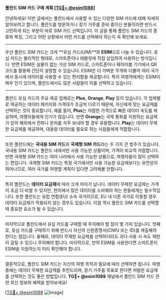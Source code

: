 **폴란드 SIM 카드 구매 계획 [[TG💪+ @esim1088](https://t.me/s/esim1088)]**

안녕하세요! 이번 글에서는 폴란드에서 사용할 수 있는 다양한 SIM 카드에 대해 자세히 알아보려고 합니다. 폴란드를 방문하거나 장기 거주를 준비 중이신 분들이라면 반드시 고민하게 되는 부분이 바로 SIM 카드 선택입니다. 이 글을 통해 폴란드 SIM 카드의 종류와 특징, 그리고 어떤 상황에서 어떤 카드를 선택해야 하는지 꼭 확인해 보세요.

---

우선 폴란드 SIM 카드는 크게 **유심 카드(UIM)**와 **ESIM**으로 나눌 수 있습니다. 유심 카드는 물리적인 형태로, 스마트폰이나 태블릿에 직접 삽입하여 사용하는 방식입니다. 반면 ESIM은 실물이 없는 가상 SIM 카드로, 스마트폰이나 웨어러블 기기에서 QR 코드를 활용해 간단히 설정할 수 있습니다. ESIM은 더 가벼운 무게와 더불어 여러 국가에서 동시에 데이터를 사용할 수 있는 편리함을 제공합니다. 특히 여행객에게는 ESIM이 매우 인기 있으며, 폴란드에서도 많은 사람들이 이를 선택하고 있습니다.

---

폴란드 유심 카드의 주요 제공 업체로는 **Plus**, **Orange**, **Play** 등이 있습니다. 각 업체별로 제공하는 데이터 패키지와 가격대가 조금씩 다르기 때문에, 자신에게 맞는 요금제를 선택하는 것이 중요합니다. 예를 들어, **Plus**는 저렴한 가격으로 빠른 데이터 속도를 제공하며, 여행자들에게 인기가 많습니다. 반면 **Orange**는 국제 통화를 지원하는 요금제가 있어 해외에서 전화나 문자를 자주 보내야 할 경우 유용합니다. **Play**는 데이터 무제한 요금제를 제공하며, 대용량 데이터를 필요로 하는 사람들에게 적합합니다.

---

또한 폴란드에는 **국내용 SIM 카드**와 **국제형 SIM 카드**라는 두 가지 큰 범주가 있습니다. 국내용 SIM 카드는 폴란드 내에서만 사용 가능한 상품이며, 가격이 비교적 저렴합니다. 반면 국제형 SIM 카드는 여러 나라에서 사용 가능한 상품으로, 여행자들이 많이 선택하는 편입니다. 국제형 SIM 카드는 특정 국가에서만 사용 가능한 요금제보다는 유연성이 뛰어나므로, 여러 국가를 여행할 계획이 있다면 고려해볼 만합니다.

---

특히 폴란드는 **데이터 요금제**에 따라 크게 차이가 납니다. 데이터 무제한 요금제는 가격이 조금 더 비쌀 수 있지만, 현지에서 많은 데이터를 소비해야 하는 분들에게는 필수적입니다. 또한 폴란드는 유럽 연합(EU) 소속 국가이므로, EU 내 다른 국가로 이동할 경우 데이터 요금제가 적용되지 않는 경우도 있습니다. 이점 역시 폴란드 SIM 카드를 선택할 때 중요한 요소가 될 수 있습니다.

---

마지막으로 폴란드에서 유심 카드를 구매할 때 주의해야 할 점이 몇 가지 있습니다. 첫째로, 유심 카드를 구매하기 위해 반드시 자신의 신원증명서(CNPJ 또는 ID)를 제출해야 한다는 점입니다. 둘째로, 데이터 무제한 요금제를 선택하더라도 과다 사용 시 속도 제한이 걸릴 수 있으니 주의해야 합니다. 마지막으로, 만약 ESIM을 사용한다면 스마트폰이 ESIM을 지원하는지 미리 확인해야 합니다.

---

결론적으로, 폴란드 SIM 카드는 자신의 여행 목적과 필요에 따라 선택하면 됩니다. 여행 중에는 데이터 무제한 요금제를 추천드리며, 장기 거주를 목표로 한다면 저렴한 요금제를 선택하는 것도 좋은 방법입니다. **TG💪+ @esim1088** 채널에서 폴란드 SIM 카드 관련 최신 정보와 혜택을 받아보세요!

[[TG💪+ @esim1088](https://t.me/s/esim1088) ![Image](https://i.postimg.cc/Y0z9fWf4/image.png)]